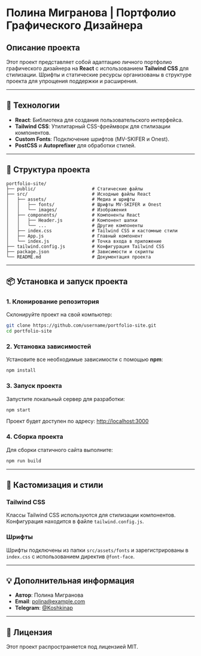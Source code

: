 # Полина Мигранова | Портфолио Графического Дизайнера

## Описание проекта
Этот проект представляет собой адаптацию личного портфолио графического дизайнера на **React** с использованием **Tailwind CSS** для стилизации. Шрифты и статические ресурсы организованы в структуре проекта для упрощения поддержки и расширения.

---

## 🚀 **Технологии**
- **React**: Библиотека для создания пользовательского интерфейса.
- **Tailwind CSS**: Утилитарный CSS-фреймворк для стилизации компонентов.
- **Custom Fonts**: Подключение шрифтов (MV-SKIFER и Onest).
- **PostCSS** и **Autoprefixer** для обработки стилей.

---

## 📁 **Структура проекта**
```plaintext
portfolio-site/
├── public/                     # Статические файлы
├── src/                        # Исходные файлы React
│   ├── assets/                 # Медиа и шрифты
│   │   ├── fonts/              # Шрифты MV-SKIFER и Onest
│   │   └── images/             # Изображения
│   ├── components/             # Компоненты React
│   │   ├── Header.js           # Компонент шапки
│   │   └── ...                 # Другие компоненты
│   ├── index.css               # Tailwind CSS и кастомные стили
│   ├── App.js                  # Главный компонент
│   └── index.js                # Точка входа в приложение
├── tailwind.config.js          # Конфигурация Tailwind CSS
├── package.json                # Зависимости и скрипты
└── README.md                   # Документация проекта
```

---

## 📦 **Установка и запуск проекта**

### **1. Клонирование репозитория**
Склонируйте проект на свой компьютер:
```bash
git clone https://github.com/username/portfolio-site.git
cd portfolio-site
```

### **2. Установка зависимостей**
Установите все необходимые зависимости с помощью **npm**:
```bash
npm install
```

### **3. Запуск проекта**
Запустите локальный сервер для разработки:
```bash
npm start
```
Проект будет доступен по адресу: [http://localhost:3000](http://localhost:3000)

### **4. Сборка проекта**
Для сборки статичного сайта выполните:
```bash
npm run build
```

---

## 🎨 **Кастомизация и стили**
### **Tailwind CSS**
Классы Tailwind CSS используются для стилизации компонентов. Конфигурация находится в файле `tailwind.config.js`.

### **Шрифты**
Шрифты подключены из папки `src/assets/fonts` и зарегистрированы в `index.css` с использованием директив `@font-face`.

---

## 💡 **Дополнительная информация**
- **Автор**: Полина Мигранова
- **Email**: polina@example.com
- **Telegram**: [@Koshkinap](https://t.me/Koshkinap)

---

## 📄 **Лицензия**
Этот проект распространяется под лицензией MIT.

